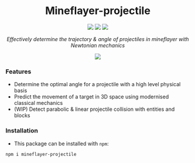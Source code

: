 <div align="center">
  <h1>Mineflayer-projectile</h1>
  <img src="https://img.shields.io/github/issues/Camezza/mineflayer-projectile?style=for-the-badge">
  <img src="https://img.shields.io/github/stars/Camezza/mineflayer-projectile?style=for-the-badge">
  <img src="https://img.shields.io/github/license/Camezza/mineflayer-projectile?style=for-the-badge">
  <p><i>Effectively determine the trajectory & angle of projectiles in mineflayer with Newtonian mechanics</i></p>
  <img src="preview.gif">
</div>

### Features
- Determine the optimal angle for a projectile with a high level physical basis
- Predict the movement of a target in 3D space using modernised classical mechanics
- (WIP) Detect parabolic & linear projectile collision with entities and blocks

### Installation
- This package can be installed with `npm`:
```bash
npm i mineflayer-projectile
```

